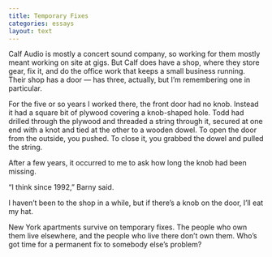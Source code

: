 ```yaml
---
title: Temporary Fixes
categories: essays
layout: text
---
```


Calf Audio is mostly a concert sound company, so working for them mostly meant working on site at gigs. But Calf does have a shop, where they store gear, fix it, and do the office work that keeps a small business running. Their shop has a door — has three, actually, but I’m remembering one in particular.

For the five or so years I worked there, the front door had no knob. Instead it had a square bit of plywood covering a knob-shaped hole. Todd had drilled through the plywood and threaded a string through it, secured at one end with a knot and tied at the other to a wooden dowel. To open the door from the outside, you pushed. To close it, you grabbed the dowel and pulled the string.

After a few years, it occurred to me to ask how long the knob had been missing.

“I think since 1992,” Barny said.

I haven’t been to the shop in a while, but if there’s a knob on the door, I’ll eat my hat.

New York apartments survive on temporary fixes. The people who own them live elsewhere, and the people who live there don’t own them. Who’s got time for a permanent fix to somebody else’s problem?